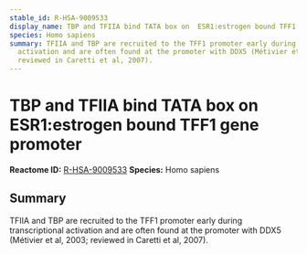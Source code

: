 ```yaml
---
stable_id: R-HSA-9009533
display_name: TBP and TFIIA bind TATA box on  ESR1:estrogen bound TFF1 gene promoter
species: Homo sapiens
summary: TFIIA and TBP are recruited to the TFF1 promoter early during transcriptional
  activation and are often found at the promoter with DDX5 (Métivier et al, 2003;
  reviewed in Caretti et al, 2007).
---
```


# TBP and TFIIA bind TATA box on  ESR1:estrogen bound TFF1 gene promoter
**Reactome ID:** [R-HSA-9009533](https://reactome.org/content/detail/R-HSA-9009533)
**Species:** Homo sapiens

## Summary

TFIIA and TBP are recruited to the TFF1 promoter early during transcriptional activation and are often found at the promoter with DDX5 (Métivier et al, 2003; reviewed in Caretti et al, 2007).
